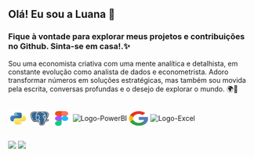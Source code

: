 ## Olá! Eu sou a Luana 👋
  ### Fique à vontade para explorar meus projetos e contribuições no Github. Sinta-se em casa!.✨ 



Sou uma economista criativa com uma mente analítica e detalhista, em constante evolução como analista de dados e econometrista. Adoro transformar números em soluções estratégicas, mas também sou movida pela escrita, conversas profundas e o desejo de explorar o mundo. 🌍🚀



<div style="display: inline_block"><br>
  <img align="center" alt="Logo-Python" height="30" width="40" src="https://raw.githubusercontent.com/devicons/devicon/master/icons/python/python-original.svg">
  <img align="center" alt="Logo-Postgresql" height="30" width="40" src="https://github.com/devicons/devicon/blob/master/icons/postgresql/postgresql-original.svg"> 
  <img align="center" alt="Logo-Figma" height="30" width="40" src="https://github.com/devicons/devicon/blob/master/icons/figma/figma-original.svg"> 
  <img align="center" alt="Logo-PowerBI" height="30" width="40" src="https://github.com/microsoft/PowerBI-Icons/blob/main/SVG/Desktop.svg"> 
  <img align="center" alt="Logo-GoogleLooker" height="30" width="40" src="https://github.com/devicons/devicon/blob/master/icons/google/google-original.svg"> 
  <img align="center" alt="Logo-Excel" height="30" width="40" src="https://github.com/sempostma/office365-icons/blob/master/png/256/excel.png">
</div>



<br>
  
<div> 
  
  <a href="https://www.linkedin.com/in/luana-borges-009b88145/" target="_blank"><img src="https://img.shields.io/badge/-LinkedIn-%230077B5?style=for-the-badge&logo=linkedin&logoColor=white" target="_blank"></a>
  <a href = "mailto:luanaborges.economista@gmail.com"><img src="https://img.shields.io/badge/Gmail-D14836?style=for-the-badge&logo=gmail&logoColor=white" target="_blank"></a>
 
 

